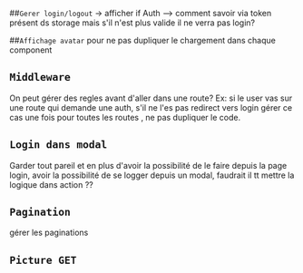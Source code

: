 ##`Gerer login/logout`
 -> afficher if Auth  --> comment savoir via token présent ds storage 
mais s'il n'est plus valide il ne verra pas login? 

##`Affichage avatar` 
pour ne pas dupliquer le chargement dans chaque component

## `Middleware`
On peut gérer des regles avant d'aller dans une route? 
Ex: si le user vas sur une route qui demande une auth,
s'il ne l'es pas redirect vers login gérer ce cas une fois pour toutes les routes
, ne pas dupliquer le code. 

## `Login dans modal`
Garder tout pareil et en plus d'avoir la possibilité de le faire depuis la page
login, avoir la possibilité de se logger depuis un modal,
faudrait il tt mettre la logique dans action ?? 

## `Pagination`
gérer les paginations

## `Picture GET`
